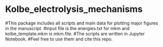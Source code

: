 # Kolbe_electrolysis_mechanisms
#This package includes all scripts and main data for plotting major figures in the manuscript.
#input file is the energies.txt for mkm and kolbe_template.mkm is mkm.file.
#The scripts are written in Jupyter Notebook.
#Feel free to use them and cite this repo.
